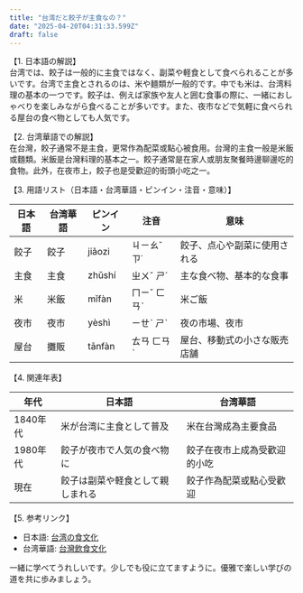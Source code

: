 ```yaml
---
title: "台湾だと餃子が主食なの？"
date: "2025-04-20T04:31:33.599Z"
draft: false
---
```


【1. 日本語の解説】  
台湾では、餃子は一般的に主食ではなく、副菜や軽食として食べられることが多いです。台湾で主食とされるのは、米や麺類が一般的です。中でも米は、台湾料理の基本の一つです。餃子は、例えば家族や友人と囲む食事の際に、一緒におしゃべりを楽しみながら食べることが多いです。また、夜市などで気軽に食べられる屋台の食べ物としても人気です。

【2. 台湾華語での解説】  
在台灣，餃子通常不是主食，更常作為配菜或點心被食用。台灣的主食一般是米飯或麵類。米飯是台灣料理的基本之一。餃子通常是在家人或朋友聚餐時邊聊邊吃的食物。此外，在夜市上，餃子也是受歡迎的街頭小吃之一。

【3. 用語リスト（日本語・台湾華語・ピンイン・注音・意味）】  

| 日本語  | 台湾華語 | ピンイン  | 注音     | 意味                   |
|---------|----------|-----------|----------|------------------------|
| 餃子    | 餃子     | jiǎozi    | ㄐㄧㄠˇ ㄗ˙ | 餃子、点心や副菜に使用される |
| 主食    | 主食     | zhǔshí    | ㄓㄨˇ ㄕˊ | 主な食べ物、基本的な食事     |
| 米      | 米飯     | mǐfàn     | ㄇㄧˇ ㄈㄢˋ | 米ご飯                   |
| 夜市    | 夜市     | yèshì     | ㄧㄝˋ ㄕˋ  | 夜の市場、夜市             |
| 屋台    | 攤販      | tānfàn    | ㄊㄢ ㄈㄢˋ | 屋台、移動式の小さな販売店舗 |

【4. 関連年表】  

| 年代      | 日本語                        | 台湾華語                         |
|-----------|------------------------------|--------------------------------|
| 1840年代  | 米が台湾に主食として普及     | 米在台灣成為主要食品           |
| 1980年代  | 餃子が夜市で人気の食べ物に   | 餃子在夜市上成為受歡迎的小吃   |
| 現在      | 餃子は副菜や軽食として親しまれる | 餃子作為配菜或點心受歡迎       |

【5. 参考リンク】  

- 日本語: [台湾の食文化](https://www.taiwan.go.jp/jp/about/culture.html)
- 台湾華語: [台灣飲食文化](https://taiwaninfo.nat.gov.tw/ct.asp?xItem=175594&CtNode=129)

一緒に学べてうれしいです。少しでも役に立てますように。優雅で楽しい学びの道を共に歩みましょう。